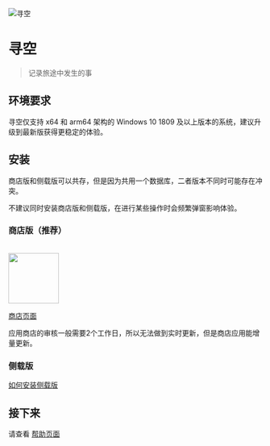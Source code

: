 ![寻空](/images/logo.640.webp)

# 寻空

> 记录旅途中发生的事

## 环境要求

寻空仅支持 x64 和 arm64 架构的 Windows 10 1809 及以上版本的系统，建议升级到最新版获得更稳定的体验。

## 安装

商店版和侧载版可以共存，但是因为共用一个数据库，二者版本不同时可能存在冲突。

不建议同时安装商店版和侧载版，在进行某些操作时会频繁弹窗影响体验。

### 商店版（推荐）

<br />
<a href="ms-windows-store://pdp/?productid=9N2SVG0JMT12">
    <img src="https://get.microsoft.com/images/en-us%20dark.svg" height="100" />
</a>

[商店页面](https://www.microsoft.com/store/apps/9N2SVG0JMT12)

应用商店的审核一般需要2个工作日，所以无法做到实时更新，但是商店应用能增量更新。

### 侧载版

[如何安装侧载版](https://github.com/xunkong/xunkong)

## 接下来

请查看 [帮助页面](../help/xunkong/index.md)